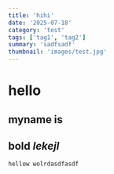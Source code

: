 ```yaml
---
title: 'hihi'
date: '2025-07-18'
category: 'test'
tags: ['tag1', 'tag2']
summary: 'sadfsadf'
thumbnail: 'images/test.jpg'
---
```


# hello
## myname is
**bold**
_lekejl_
---

```js
hellow wolrdasdfasdf
```